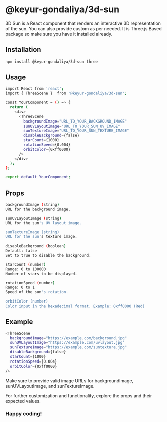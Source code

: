# @keyur-gondaliya/3d-sun

3D Sun is a React component that renders an interactive 3D representation of the sun. You can also provide custom as per needed. It is Three.js Based package so make sure you have it installed already.

## Installation

```bash
npm install @keyur-gondaliya/3d-sun three
```

## Usage

```bash
import React from 'react';
import { ThreeScene }  from '@keyur-gondaliya/3d-sun';

const YourComponent = () => {
  return (
    <div>
      <ThreeScene
        backgroundImage="URL_TO_YOUR_BACKGROUND_IMAGE"
        sunUVLayoutImage="URL_TO_YOUR_SUN_UV_IMAGE"
        sunTextureImage="URL_TO_YOUR_SUN_TEXTURE_IMAGE"
        disableBackground={false}
        starCount={1000}
        rotationSpeed={0.004}
        orbitColor={0xff0000}
      />
    </div>
  );
};

export default YourComponent;
```

## Props

```bash
backgroundImage (string)
URL for the background image.

sunUVLayoutImage (string)
URL for the sun's UV layout image.

sunTextureImage (string)
URL for the sun's texture image.

disableBackground (boolean)
Default: false
Set to true to disable the background.

starCount (number)
Range: 0 to 100000
Number of stars to be displayed.

rotationSpeed (number)
Range: 0 to 1
Speed of the sun's rotation.

orbitColor (number)
Color input in the hexadecimal format. Example: 0xff0000 (Red)
```

## Example

```bash
<ThreeScene
  backgroundImage="https://example.com/background.jpg"
  sunUVLayoutImage="https://example.com/uvlayout.jpg"
  sunTextureImage="https://example.com/suntexture.jpg"
  disableBackground={false}
  starCount={1000}
  rotationSpeed={0.004}
  orbitColor={0xff0000}
/>
```

Make sure to provide valid image URLs for backgroundImage, sunUVLayoutImage, and sunTextureImage.

For further customization and functionality, explore the props and their expected values.

### Happy coding!
